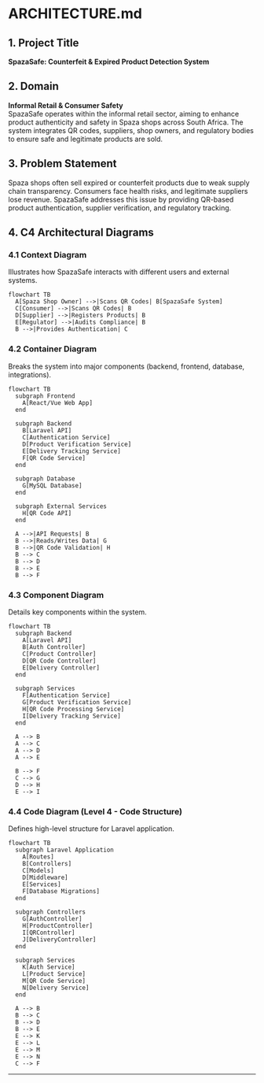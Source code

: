 # ARCHITECTURE.md

## 1. Project Title
**SpazaSafe: Counterfeit & Expired Product Detection System**

## 2. Domain
**Informal Retail & Consumer Safety**  
SpazaSafe operates within the informal retail sector, aiming to enhance product authenticity and safety in Spaza shops across South Africa. The system integrates QR codes, suppliers, shop owners, and regulatory bodies to ensure safe and legitimate products are sold.

## 3. Problem Statement
Spaza shops often sell expired or counterfeit products due to weak supply chain transparency. Consumers face health risks, and legitimate suppliers lose revenue. SpazaSafe addresses this issue by providing QR-based product authentication, supplier verification, and regulatory tracking.

## 4. C4 Architectural Diagrams

### 4.1 Context Diagram
Illustrates how SpazaSafe interacts with different users and external systems.

```mermaid
flowchart TB
  A[Spaza Shop Owner] -->|Scans QR Codes| B[SpazaSafe System]
  C[Consumer] -->|Scans QR Codes| B
  D[Supplier] -->|Registers Products| B
  E[Regulator] -->|Audits Compliance| B
  B -->|Provides Authentication| C
```

### 4.2 Container Diagram
Breaks the system into major components (backend, frontend, database, integrations).

```mermaid
flowchart TB
  subgraph Frontend
    A[React/Vue Web App]
  end
  
  subgraph Backend
    B[Laravel API]
    C[Authentication Service]
    D[Product Verification Service]
    E[Delivery Tracking Service]
    F[QR Code Service]
  end
  
  subgraph Database
    G[MySQL Database]
  end
  
  subgraph External Services
    H[QR Code API]
  end

  A -->|API Requests| B
  B -->|Reads/Writes Data| G
  B -->|QR Code Validation| H
  B --> C
  B --> D
  B --> E
  B --> F
```

### 4.3 Component Diagram
Details key components within the system.

```mermaid
flowchart TB
  subgraph Backend
    A[Laravel API]
    B[Auth Controller]
    C[Product Controller]
    D[QR Code Controller]
    E[Delivery Controller]
  end
  
  subgraph Services
    F[Authentication Service]
    G[Product Verification Service]
    H[QR Code Processing Service]
    I[Delivery Tracking Service]
  end
  
  A --> B
  A --> C
  A --> D
  A --> E
  
  B --> F
  C --> G
  D --> H
  E --> I
```

### 4.4 Code Diagram (Level 4 - Code Structure)
Defines high-level structure for Laravel application.

```mermaid
flowchart TB
  subgraph Laravel Application
    A[Routes]
    B[Controllers]
    C[Models]
    D[Middleware]
    E[Services]
    F[Database Migrations]
  end
  
  subgraph Controllers
    G[AuthController]
    H[ProductController]
    I[QRController]
    J[DeliveryController]
  end
  
  subgraph Services
    K[Auth Service]
    L[Product Service]
    M[QR Code Service]
    N[Delivery Service]
  end
  
  A --> B
  B --> C
  B --> D
  B --> E
  E --> K
  E --> L
  E --> M
  E --> N
  C --> F
```

---
